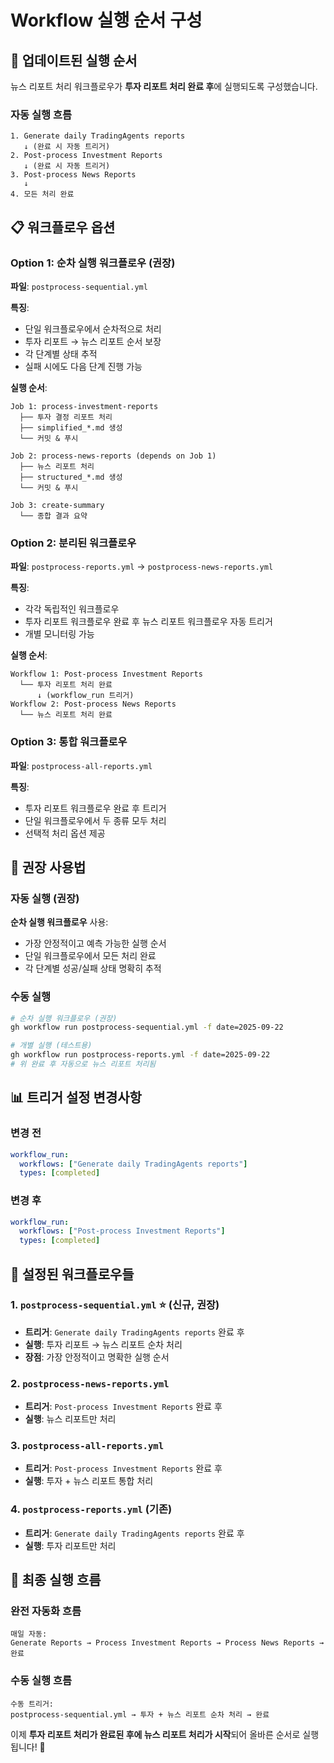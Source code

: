 # Workflow 실행 순서 구성

## 🔄 업데이트된 실행 순서

뉴스 리포트 처리 워크플로우가 **투자 리포트 처리 완료 후**에 실행되도록 구성했습니다.

### 자동 실행 흐름

```
1. Generate daily TradingAgents reports
   ↓ (완료 시 자동 트리거)
2. Post-process Investment Reports  
   ↓ (완료 시 자동 트리거)
3. Post-process News Reports
   ↓
4. 모든 처리 완료
```

## 📋 워크플로우 옵션

### Option 1: 순차 실행 워크플로우 (권장)
**파일**: `postprocess-sequential.yml`

**특징**:
- 단일 워크플로우에서 순차적으로 처리
- 투자 리포트 → 뉴스 리포트 순서 보장
- 각 단계별 상태 추적
- 실패 시에도 다음 단계 진행 가능

**실행 순서**:
```
Job 1: process-investment-reports
  ├── 투자 결정 리포트 처리
  ├── simplified_*.md 생성
  └── 커밋 & 푸시

Job 2: process-news-reports (depends on Job 1)
  ├── 뉴스 리포트 처리  
  ├── structured_*.md 생성
  └── 커밋 & 푸시

Job 3: create-summary
  └── 종합 결과 요약
```

### Option 2: 분리된 워크플로우
**파일**: `postprocess-reports.yml` → `postprocess-news-reports.yml`

**특징**:
- 각각 독립적인 워크플로우
- 투자 리포트 워크플로우 완료 후 뉴스 리포트 워크플로우 자동 트리거
- 개별 모니터링 가능

**실행 순서**:
```
Workflow 1: Post-process Investment Reports
  └── 투자 리포트 처리 완료
      ↓ (workflow_run 트리거)
Workflow 2: Post-process News Reports  
  └── 뉴스 리포트 처리 완료
```

### Option 3: 통합 워크플로우
**파일**: `postprocess-all-reports.yml`

**특징**:
- 투자 리포트 워크플로우 완료 후 트리거
- 단일 워크플로우에서 두 종류 모두 처리
- 선택적 처리 옵션 제공

## 🚀 권장 사용법

### 자동 실행 (권장)
**순차 실행 워크플로우** 사용:
- 가장 안정적이고 예측 가능한 실행 순서
- 단일 워크플로우에서 모든 처리 완료
- 각 단계별 성공/실패 상태 명확히 추적

### 수동 실행
```bash
# 순차 실행 워크플로우 (권장)
gh workflow run postprocess-sequential.yml -f date=2025-09-22

# 개별 실행 (테스트용)
gh workflow run postprocess-reports.yml -f date=2025-09-22
# 위 완료 후 자동으로 뉴스 리포트 처리됨
```

## 📊 트리거 설정 변경사항

### 변경 전
```yaml
workflow_run:
  workflows: ["Generate daily TradingAgents reports"]
  types: [completed]
```

### 변경 후
```yaml
workflow_run:
  workflows: ["Post-process Investment Reports"]
  types: [completed]
```

## 🔧 설정된 워크플로우들

### 1. `postprocess-sequential.yml` ⭐ (신규, 권장)
- **트리거**: `Generate daily TradingAgents reports` 완료 후
- **실행**: 투자 리포트 → 뉴스 리포트 순차 처리
- **장점**: 가장 안정적이고 명확한 실행 순서

### 2. `postprocess-news-reports.yml`
- **트리거**: `Post-process Investment Reports` 완료 후
- **실행**: 뉴스 리포트만 처리

### 3. `postprocess-all-reports.yml`
- **트리거**: `Post-process Investment Reports` 완료 후  
- **실행**: 투자 + 뉴스 리포트 통합 처리

### 4. `postprocess-reports.yml` (기존)
- **트리거**: `Generate daily TradingAgents reports` 완료 후
- **실행**: 투자 리포트만 처리

## 🎯 최종 실행 흐름

### 완전 자동화 흐름
```
매일 자동:
Generate Reports → Process Investment Reports → Process News Reports → 완료
```

### 수동 실행 흐름  
```
수동 트리거:
postprocess-sequential.yml → 투자 + 뉴스 리포트 순차 처리 → 완료
```

이제 **투자 리포트 처리가 완료된 후에 뉴스 리포트 처리가 시작**되어 올바른 순서로 실행됩니다! 🎉